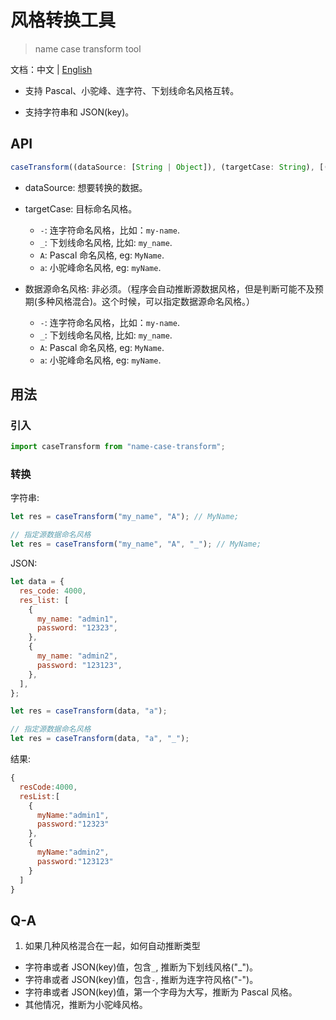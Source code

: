 # 风格转换工具

> name case transform tool

文档：中文 | [English](./README-en.md)

- 支持 Pascal、小驼峰、连字符、下划线命名风格互转。

- 支持字符串和 JSON(key)。

## API

```js
caseTransform((dataSource: [String | Object]), (targetCase: String), [(sourceCase: String)]);
```

- dataSource: 想要转换的数据。
- targetCase: 目标命名风格。

  - `-`: 连字符命名风格，比如：`my-name`.
  - `_`: 下划线命名风格, 比如: `my_name`.
  - `A`: Pascal 命名风格, eg: `MyName`.
  - `a`: 小驼峰命名风格, eg: `myName`.

- 数据源命名风格: 非必须。（程序会自动推断源数据风格，但是判断可能不及预期(多种风格混合)。这个时候，可以指定数据源命名风格。）
  - `-`: 连字符命名风格，比如：`my-name`.
  - `_`: 下划线命名风格, 比如: `my_name`.
  - `A`: Pascal 命名风格, eg: `MyName`.
  - `a`: 小驼峰命名风格, eg: `myName`.

## 用法

### 引入

```js
import caseTransform from "name-case-transform";
```

### 转换

字符串:

```js
let res = caseTransform("my_name", "A"); // MyName;

// 指定源数据命名风格
let res = caseTransform("my_name", "A", "_"); // MyName;
```

JSON:

```js
let data = {
  res_code: 4000,
  res_list: [
    {
      my_name: "admin1",
      password: "12323",
    },
    {
      my_name: "admin2",
      password: "123123",
    },
  ],
};

let res = caseTransform(data, "a");

// 指定源数据命名风格
let res = caseTransform(data, "a", "_");
```

结果:

```js
{
  resCode:4000,
  resList:[
    {
      myName:"admin1",
      password:"12323"
    },
    {
      myName:"admin2",
      password:"123123"
    }
  ]
}
```

## Q-A

1. 如果几种风格混合在一起，如何自动推断类型

- 字符串或者 JSON(key)值，包含`_`, 推断为下划线风格("\_")。
- 字符串或者 JSON(key)值，包含`-`, 推断为连字符风格("-")。
- 字符串或者 JSON(key)值，第一个字母为大写，推断为 Pascal 风格。
- 其他情况，推断为小驼峰风格。
